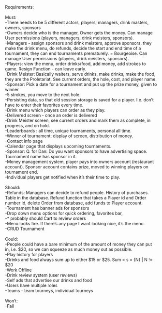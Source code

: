 Requirements: \
\
Must: \
-There needs to be 5 different actors, players, managers, drink masters, owners, sponsors\
-Owners decide who is the manager, Owner gets the money. Can manage User permissions (players, managers, drink meisters, sponsors).\
-Managers - assign sponsors and drink meisters, approve sponsors, they make the drink menu, do refunds, decide the start and end time of a tournament, they can end tournaments prematurely. = Bourgeoise. Can manage User permissions (players, drink meisters, sponsors).\
-Players: view the menu, order drinks/food, add money, add strokes to game. Resign Function - can leave early.\
-Drink Meister: Basically waiters, serve drinks, make drinks, make the food, they are the Proletariat. See current orders, the hole, cost, and player name.\
-Sponsor: Pick a date for a tournament and put up the prize money, given to winner\
-5 strokes, you move to the next hole.\
-Persisting data, so that old session storage is saved for a player. I.e. don’t have to enter their favorites every time.\
-Drink menu which players can order as they play.\
-Delivered screen - once an order is delivered\
-Drink Meister screen, see current orders and mark them as complete, in progress, and on hold.\
-Leaderboards : all time, unique tournaments, personal all time.\
-Winner of tournament: display of screen, distribution of money.\
-Contact info page\
-Calendar page that displays upcoming tournaments.\
-Sponsor: Q. for Dan: Do you want sponsors to have advertising space. Tournament name has sponsor in it.\
-Money management system, player pays into owners account (restaurant account). Sponsor account contains prize, moved to winning players on tournament end.\
-Individual players get notified when it’s their time to play.\
\
Should:\
-Refunds: Managers can decide to refund people. History of purchases. Table in the database. Refund function that takes a Player id and Order number id, delete Order from database, add funds to Player account.\
-Tournament has banner ads for sponsors\
-Drop down menu options for quick ordering, favorites bar,\
-* probably should Cart to review orders\
-Menu looks fire. If there’s any page I want looking nice, it’s the menu.\
-CRUD Tournament\
\
Could:\
-People could have a bare minimum of the amount of money they can put in, i.e. $20, so we can squeeze as much money out as possible.\
-Play history for players\
-Drinks and food always sum up to either $15 or $25. Sum = s = {N} | N != $20\
-Work Offline\
-Drink review system (user reviews)\
-Self ads that advertise our drinks and food\
-Users have multiple roles\
-Teams - team tourneys, individual tourneys\
\
Won’t:\
-Fail
